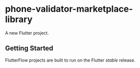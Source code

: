 # phone-validator-marketplace-library

A new Flutter project.

## Getting Started

FlutterFlow projects are built to run on the Flutter _stable_ release.
